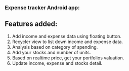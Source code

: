 ### Expense tracker Android app:
## Features added:
1. Add income and expense data using floating button.
2. Recycler view to list down income and expense data.
3. Analysis based on category of spending.
4. Add your stocks and number of units.
5. Based on realtime price, get your portfolios valuation.
6. Update income, expense and stocks detail.
